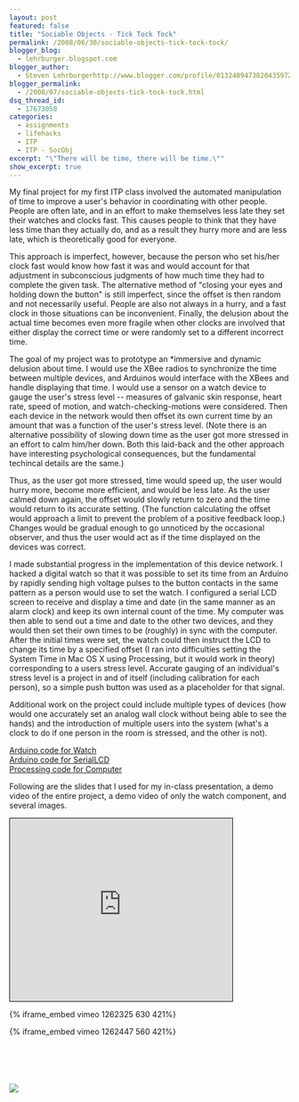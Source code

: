 ```yaml
---
layout: post
featured: false
title: "Sociable Objects - Tick Tock Tock"
permalink: /2008/06/30/sociable-objects-tick-tock-tock/
blogger_blog:
  - lehrburger.blogspot.com
blogger_author:
  - Steven Lehrburgerhttp://www.blogger.com/profile/01324094738204359728noreply@blogger.com
blogger_permalink:
  - /2008/07/sociable-objects-tick-tock-tock.html
dsq_thread_id:
  - 17673058
categories:
  - assignments
  - lifehacks
  - ITP
  - ITP - SocObj
excerpt: "\"There will be time, there will be time.\""
show_excerpt: true
---
```

My final project for my first ITP class involved the automated manipulation of time to improve a user's behavior in coordinating with other people. People are often late, and in an effort to make themselves less late they set their watches and clocks fast. This causes people to think that they have less time than they actually do, and as a result they hurry more and are less late, which is theoretically good for everyone.

This approach is imperfect, however, because the person who set his/her clock fast would know how fast it was and would account for that adjustment in subconscious judgments of how much time they had to complete the given task. The alternative method of "closing your eyes and holding down the button" is still imperfect, since the offset is then random and not necessarily useful. People are also not always in a hurry, and a fast clock in those situations can be inconvenient. Finally, the delusion about the actual time becomes even more fragile when other clocks are involved that either display the correct time or were randomly set to a different incorrect time.

The goal of my project was to prototype an *immersive and dynamic delusion about time. I would use the XBee radios to synchronize the time between multiple devices, and Arduinos would interface with the XBees and handle displaying that time. I would use a sensor on a watch device to gauge the user's stress level -- measures of galvanic skin response, heart rate, speed of motion, and watch-checking-motions were considered. Then each device in the network would then offset its own current time by an amount that was a function of the user's stress level. (Note there is an alternative possibility of slowing down time as the user got more stressed in an effort to calm him/her down. Both this laid-back and the other approach have interesting psychological consequences, but the fundamental techincal details are the same.)

Thus, as the user got more stressed, time would speed up, the user would hurry more, become more efficient, and would be less late. As the user calmed down again, the offset would slowly return to zero and the time would return to its accurate setting. (The function calculating the offset would approach a limit to prevent the problem of a positive feedback loop.) Changes would be gradual enough to go unnoticed by the occasional observer, and thus the user would act as if the time displayed on the devices was correct.

I made substantial progress in the implementation of this device network. I hacked a digital watch so that it was possible to set its time from an Arduino by rapidly sending high voltage pulses to the button contacts in the same pattern as a person would use to set the watch. I configured a serial LCD screen to receive and display a time and date (in the same manner as an alarm clock) and keep its own internal count of the time. My computer was then able to send out a time and date to the other two devices, and they would then set their own times to be (roughly) in sync with the computer. After the initial times were set, the watch could then instruct the LCD to change its time by a specified offset (I ran into difficulties setting the System Time in Mac OS X using Processing, but it would work in theory) corresponding to a users stress level. Accurate gauging of an individual's stress level is a project in and of itself (including calibration for each person), so a simple push button was used as a placeholder for that signal.

Additional work on the project could include multiple types of devices (how would one accurately set an analog wall clock without being able to see the hands) and the introduction of multiple users into the system (what's a clock to do if one person in the room is stressed, and the other is not).

[Arduino code for Watch][1]  
[Arduino code for SerialLCD][2]  
[Processing code for Computer][3]

Following are the slides that I used for my in-class presentation, a demo video of the entire project, a demo video of only the watch component, and several images.

<iframe src="http://280slides.com/Viewer/?user=4512&amp;name=ITP_SocObj_final" style="border: 1px solid black; padding: 0pt;" height="328" width="400"></iframe>

{% iframe_embed vimeo 1262325 630 421%}

{% iframe_embed vimeo 1262447 560 421%}
  
###### <a href="http://lehrburger.com/SocObj_FinalProject/SocObj_FinalProject-2.jpg"><img src="http://lehrburger.com/SocObj_FinalProject/SocObj_FinalProject-2.jpg" alt="" id="BLOGGER_PHOTO_ID_5205122160176868562" /></a>

###### <a href="http://lehrburger.com/SocObj_FinalProject/SocObj_FinalProject-5.jpg"><img src="http://lehrburger.com/SocObj_FinalProject/SocObj_FinalProject-5.jpg" alt="" id="BLOGGER_PHOTO_ID_5205122160176868562" /></a>

###### <a href="http://lehrburger.com/SocObj_FinalProject/SocObj_FinalProject-10.jpg"><img src="http://lehrburger.com/SocObj_FinalProject/SocObj_FinalProject-10.jpg" alt=" " id="BLOGGER_PHOTO_ID_5205122160176868562" /></a>

###### <a href="http://lehrburger.com/SocObj_FinalProject/SocObj_FinalProject-14.jpg"><img src="http://lehrburger.com/SocObj_FinalProject/SocObj_FinalProject-14.jpg" alt="" id="BLOGGER_PHOTO_ID_5205122160176868562" /></a>

###### <a href="http://lehrburger.com/SocObj_FinalProject/SocObj_FinalProject-16.jpg"><img src="http://lehrburger.com/SocObj_FinalProject/SocObj_FinalProject-16.jpg" alt="" id="BLOGGER_PHOTO_ID_5205122160176868562" /></a>

###### <a href="http://lehrburger.com/SocObj_FinalProject/SocObj_FinalProject-19.jpg"><img src="http://lehrburger.com/SocObj_FinalProject/SocObj_FinalProject-19.jpg" alt="" id="BLOGGER_PHOTO_ID_5205122160176868562" /></a>

###### <a href="http://lehrburger.com/SocObj_FinalProject/SocObj_FinalProject-21.jpg"><img src="http://lehrburger.com/SocObj_FinalProject/SocObj_FinalProject-21.jpg" alt="" id="BLOGGER_PHOTO_ID_5205122160176868562" /></a>

###### <a href="http://lehrburger.com/SocObj_FinalProject/SocObj_FinalProject-24.jpg"><img src="http://lehrburger.com/SocObj_FinalProject/SocObj_FinalProject-24.jpg" alt="" id="BLOGGER_PHOTO_ID_5205122160176868562" /></a>

 [1]: http://lehrburger.com/FP_Watch_web.pde
 [2]: http://lehrburger.com/FP_SerialLCD_web.pde
 [3]: http://lehrburger.com/FP_Computer_web.pde
